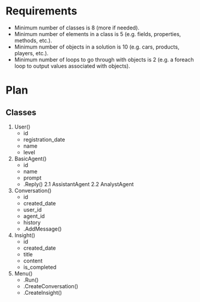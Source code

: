 # Requirements
- Minimum number of classes is 8 (more if needed).
- Minimum number of elements in a class is 5 (e.g. fields, properties, methods, etc.).
- Minimum number of objects in a solution is 10 (e.g. cars, products, players, etc.).
- Minimum number of loops to go through with objects is 2 (e.g. a foreach loop to output values ​​associated with objects).

# Plan
## Classes
1. User()
    - id
    - registration_date
    - name
    - level
2. BasicAgent()
    - id
    - name
    - prompt
    - .Reply()
    2.1 AssistantAgent
    2.2 AnalystAgent
3. Conversation()
    - id
    - created_date
    - user_id
    - agent_id
    - history
    - .AddMessage()
4. Insight()
    - id
    - created_date
    - title
    - content
    - is_completed
5. Menu()
    - .Run()
    - .CreateConversation()
    - .CreateInsight()
